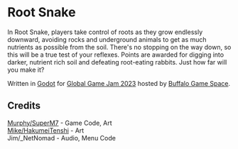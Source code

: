 # Root Snake

In Root Snake, players take control of roots as they grow endlessly downward, avoiding rocks and underground animals to get as much nutrients as possible from the soil. There's no stopping on the way down, so this will be a true test of your reflexes. Points are awarded for digging into darker, nutrient rich soil and defeating root-eating rabbits. Just how far will you make it? 

Written in [Godot](https://godotengine.org/) for [Global Game Jam 2023](https://globalgamejam.org/2023/games/root-snake-2) hosted by [Buffalo Game Space](https://www.buffalogamespace.com/).

## Credits

[Murphy/SuperM7](https://globalgamejam.org/users/superm7) - Game Code, Art  
[Mike/HakumeiTenshi](https://globalgamejam.org/users/hakumeitenshi) - Art  
Jim/_NetNomad - Audio, Menu Code  

